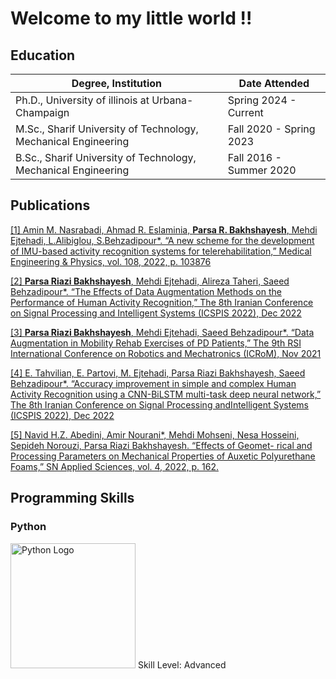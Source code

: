 # Welcome to my little world !!

## Education
<table>
    <thead>
        <tr>
            <th>Degree, Institution</th>
            <th>Date Attended</th>
        </tr>
    </thead>
    <tbody>
        <tr>
            <td>Ph.D., University of illinois at Urbana-Champaign</td>
            <td>Spring 2024 - Current</td>
        </tr>
        <tr>
            <td>M.Sc., Sharif University of Technology, Mechanical Engineering</td>
            <td>Fall 2020 - Spring 2023</td>
        </tr>
        <tr>
            <td>B.Sc., Sharif University of Technology, Mechanical Engineering</td>
            <td>Fall 2016 - Summer 2020</td>
        </tr>
    </tbody>
</table>

## Publications
[[1] Amin M. Nasrabadi, Ahmad R. Eslaminia, <b>Parsa R. Bakhshayesh</b>, Mehdi Ejtehadi, L.Alibiglou, S.Behzadipour*. “A new scheme for the development of IMU-based activity recognition systems for telerehabilitation,” Medical Engineering & Physics, vol. 108, 2022, p. 103876](https://doi.org/10.1016/j.medengphy.2022.103876)

[[2] <b>Parsa Riazi Bakhshayesh</b>, Mehdi Ejtehadi, Alireza Taheri, Saeed Behzadipour*. “The Effects of Data Augmentation Methods on the Performance of Human Activity Recognition,” The 8th Iranian Conference on Signal Processing and Intelligent Systems (ICSPIS 2022), Dec 2022](https://doi.org/10.1109/ICSPIS56952.2022.10043959)

[[3] <b>Parsa Riazi Bakhshayesh</b>, Mehdi Ejtehadi, Saeed Behzadipour*. “Data Augmentation in Mobility Rehab Exercises of PD Patients,” The 9th RSI International Conference on Robotics and Mechatronics (ICRoM), Nov 2021](https://doi.org/10.1109/ICRoM54204.2021.9663507)

[[4] E. Tahvilian, E. Partovi, M. Ejtehadi, Parsa Riazi Bakhshayesh, Saeed Behzadipour*. “Accuracy improvement in simple and complex Human Activity Recognition using a CNN-BiLSTM multi-task deep neural network,” The 8th Iranian Conference on Signal Processing andIntelligent Systems (ICSPIS 2022), Dec 2022](https://doi.org/10.1109/ICSPIS56952.2022.10043933)

[[5] Navid H.Z. Abedini, Amir Nourani*, Mehdi Mohseni, Nesa Hosseini, Sepideh Norouzi, Parsa Riazi Bakhshayesh. “Effects of Geomet- rical and Processing Parameters on Mechanical Properties of Auxetic Polyurethane Foams,” SN Applied Sciences, vol. 4, 2022, p. 162. ](https://link.springer.com/article/10.1007/s42452-022-05042-8#citeas)

## Programming Skills
### Python
<img src="https://www.python.org/static/community_logos/python-logo.png" alt="Python Logo" width="200" height="200">
Skill Level: Advanced
<canvas id="skillChart" width="400" height="300"></canvas>
<script>
    // Get the canvas element
    const canvas = document.getElementById('skillChart');
    const ctx = canvas.getContext('2d');

    // Define the skill levels
    const skills = [
        { name: 'Python', level: 90 },
        { name: 'JavaScript', level: 80 },
        { name: 'HTML', level: 70 },
        { name: 'CSS', level: 60 },
        // Add more skills as needed
    ];

    // Set the bar width and spacing
    const barWidth = 40;
    const barSpacing = 20;

    // Set the starting position for the first bar
    let x = 50;

    // Loop through the skills and draw the bars
    skills.forEach((skill) => {
        const barHeight = skill.level * 2; // Adjust the scale as needed

        // Draw the bar
        ctx.fillStyle = 'blue'; // Set the bar color
        ctx.fillRect(x, canvas.height - barHeight, barWidth, barHeight);

        // Draw the skill name
        ctx.fillStyle = 'black'; // Set the text color
        ctx.font = '14px Arial'; // Set the font
        ctx.fillText(skill.name, x, canvas.height - barHeight - 10);

        // Update the x position for the next bar
        x += barWidth + barSpacing;
    });
</script>